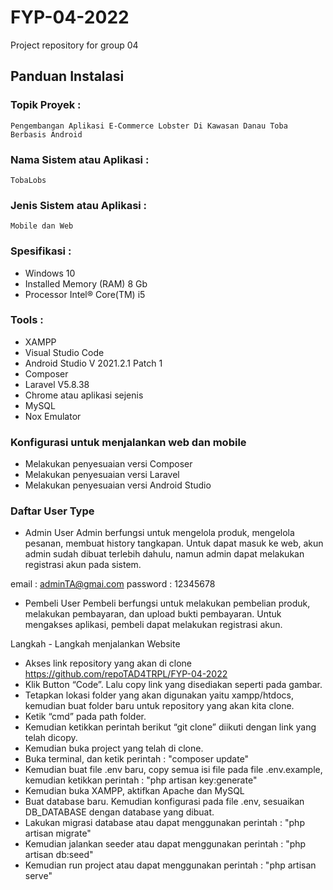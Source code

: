 # FYP-04-2022
Project repository for group 04


## Panduan Instalasi
### Topik Proyek			: 
    Pengembangan Aplikasi E-Commerce Lobster Di Kawasan Danau Toba Berbasis Android
### Nama Sistem atau Aplikasi	: 
    TobaLobs
### Jenis Sistem atau Aplikasi	: 
    Mobile dan Web
### Spesifikasi	:
- Windows 10
- Installed Memory (RAM) 8 Gb
- Processor Intel® Core(TM) i5
### Tools		:
- XAMPP
- Visual Studio Code
- Android Studio V 2021.2.1 Patch 1
- Composer
- Laravel V5.8.38
- Chrome atau aplikasi sejenis
- MySQL
- Nox Emulator
### Konfigurasi untuk menjalankan web dan mobile
- Melakukan penyesuaian versi Composer
- Melakukan penyesuaian versi Laravel
- Melakukan penyesuaian versi Android Studio
### Daftar User Type
- Admin
User Admin berfungsi untuk mengelola produk, mengelola pesanan, membuat history tangkapan. Untuk dapat masuk ke web, akun admin sudah dibuat terlebih dahulu, namun admin dapat melakukan registrasi akun pada sistem.

email : adminTA@gmai.com
password : 12345678

- Pembeli
User Pembeli berfungsi untuk melakukan pembelian produk, melakukan pembayaran, dan upload bukti pembayaran. Untuk mengakses aplikasi, pembeli dapat melakukan registrasi akun.

Langkah - Langkah menjalankan Website
- Akses link repository yang akan di clone
     https://github.com/repoTAD4TRPL/FYP-04-2022
- Klik Button “Code”. Lalu copy link yang disediakan seperti pada gambar.
- Tetapkan lokasi folder yang akan digunakan yaitu xampp/htdocs, kemudian buat folder baru untuk repository yang akan kita clone. 
- Ketik “cmd” pada path folder.
- Kemudian ketikkan perintah berikut “git clone” diikuti dengan link yang telah dicopy.
- Kemudian buka project yang telah di clone.
- Buka terminal, dan ketik perintah :
        "composer update"
- Kemudian buat file .env baru, copy semua isi file pada file .env.example, kemudian ketikkan perintah :
        "php artisan key:generate"
- Kemudian buka XAMPP, aktifkan Apache dan MySQL
- Buat database baru. Kemudian konfigurasi pada file .env, sesuaikan DB_DATABASE dengan database yang dibuat.
- Lakukan migrasi database atau dapat menggunakan perintah :
        "php artisan migrate"
- Kemudian jalankan seeder atau dapat menggunakan perintah :
        "php artisan db:seed"
- Kemudian run project atau dapat menggunakan perintah :
        "php artisan serve"
